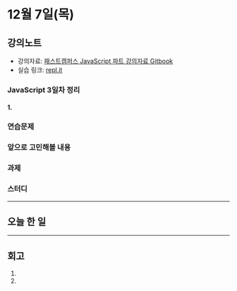 # 12월 7일(목)

## 강의노트

- 강의자료: [패스트캠퍼스 JavaScript 파트 강의자료 Gitbook](https://javascript-fds.netlify.com/)
- 실습 링크: [repl.it](repl.it/languages/babel)

### JavaScript 3일차 정리

#### 1. 

### 연습문제

### 앞으로 고민해볼 내용

### 과제

### 스터디

***

## 오늘 한 일

***

## 회고

1. 

2. 
